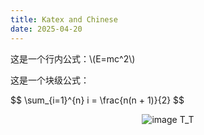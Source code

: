 ```yaml
---
title: Katex and Chinese
date: 2025-04-20
---
```


<html>

<head>
    <meta charset="UTF-8">
    <meta name="viewport" content="width=device-width, initial-scale=1.0">
    <title>GitHub Pages 显示数学公式（KaTeX）</title>
    <link rel="stylesheet" href="https://cdn.jsdelivr.net/npm/katex@0.16.8/dist/katex.min.css"
        integrity="sha384-GvrOXuhMATgEsSwCs4smul74iXGOixntILdUW9XmUC6+HX0sLNAK3q71HotJqlAn" crossorigin="anonymous">
    <script defer src="https://cdn.jsdelivr.net/npm/katex@0.16.8/dist/katex.min.js"
        integrity="sha384-cpW21h6RZv/phavutF+AuVYrr+dA8xD9zs6FwLpaCct6O9ctzYFfFr4dgmgccOTx"
        crossorigin="anonymous"></script>
    <script defer src="https://cdn.jsdelivr.net/npm/katex@0.16.8/dist/contrib/auto-render.min.js"
        integrity="sha384-+VBxd3r6XgURycqtZ117nYw44OOcIax56Z4dCRWbxyPt0Koah1uHoK0o4+/RRE05"
        crossorigin="anonymous" onload="renderMathInElement(document.body);"></script>
</head>

<body>
    这是一个行内公式：\(E=mc^2\)
    <p>这是一个块级公式：</p>
    $$
    \sum_{i=1}^{n} i = \frac{n(n + 1)}{2}
    $$
    <p style="text-align:center; background-color=#F0E68C;">
    <img src="/skills-github-pages/w-ug.png" alt="image T_T" style="max-width:80%; height:auto;" >
    </p>
</body>

</html>
